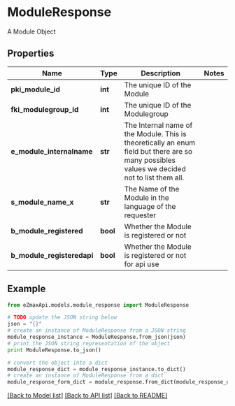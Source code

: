 # ModuleResponse

A Module Object

## Properties
Name | Type | Description | Notes
------------ | ------------- | ------------- | -------------
**pki_module_id** | **int** | The unique ID of the Module | 
**fki_modulegroup_id** | **int** | The unique ID of the Modulegroup | 
**e_module_internalname** | **str** | The Internal name of the Module.  This is theoretically an enum field but there are so many possibles values we decided not to list them all. | 
**s_module_name_x** | **str** | The Name of the Module in the language of the requester | 
**b_module_registered** | **bool** | Whether the Module is registered or not | 
**b_module_registeredapi** | **bool** | Whether the Module is registered or not for api use | 

## Example

```python
from eZmaxApi.models.module_response import ModuleResponse

# TODO update the JSON string below
json = "{}"
# create an instance of ModuleResponse from a JSON string
module_response_instance = ModuleResponse.from_json(json)
# print the JSON string representation of the object
print ModuleResponse.to_json()

# convert the object into a dict
module_response_dict = module_response_instance.to_dict()
# create an instance of ModuleResponse from a dict
module_response_form_dict = module_response.from_dict(module_response_dict)
```
[[Back to Model list]](../README.md#documentation-for-models) [[Back to API list]](../README.md#documentation-for-api-endpoints) [[Back to README]](../README.md)


